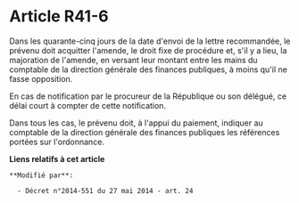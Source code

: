 # Article R41-6

Dans les quarante-cinq jours de la date d'envoi de la lettre recommandée, le prévenu doit acquitter l'amende, le droit fixe
de procédure et, s'il y a lieu, la majoration de l'amende, en versant leur montant entre les mains du  comptable de la
direction générale des finances publiques, à moins qu'il ne fasse opposition. 

En cas de notification par le procureur de la République ou son délégué, ce délai court à compter de cette notification. 

Dans tous les cas, le prévenu doit, à l'appui du paiement, indiquer au  comptable de la direction générale des finances
publiques les références portées sur l'ordonnance.

**Liens relatifs à cet article**

	**Modifié par**:

	  - Décret n°2014-551 du 27 mai 2014 - art. 24
